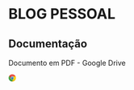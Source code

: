<h1>BLOG PESSOAL</h1>


<h2>Documentação</h2 <h3>Documento em PDF - Google Drive   </h3> <p> <a href="https://drive.google.com/file/d/1GQk0hatxU1H__DloPxY1aQL3Bbg5H54p/view?usp=sharing"><img src="https://github.com/devicons/devicon/blob/master/icons/chrome/chrome-original.svg" width="3%"  target="_blank"></a> 
